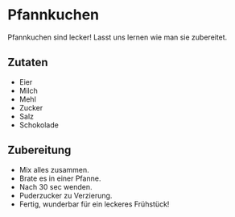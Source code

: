 # Pfannkuchen

Pfannkuchen sind lecker! Lasst uns lernen wie man sie zubereitet.

## Zutaten

- Eier
- Milch
- Mehl
- Zucker
- Salz
- Schokolade

## Zubereitung

- Mix alles zusammen.
- Brate es in einer Pfanne.
- Nach 30 sec wenden.
- Puderzucker zu Verzierung.
- Fertig, wunderbar für ein leckeres Frühstück!
